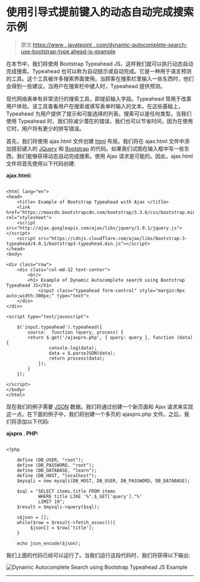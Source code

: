 # 使用引导式提前键入的动态自动完成搜索示例

> 原文:[https://www . javatpoint . com/dynamic-autocomplete-search-use-bootstrap-type ahead-js-example](https://www.javatpoint.com/dynamic-autocomplete-search-using-bootstrap-typeahead-js-example)

在本节中，我们将使用 Bootstrap Typeahead JS，这样我们就可以执行动态自动完成搜索。Typeahead 也可以称为自动提示或自动完成。它是一种用于语言预测的工具。这个工具被许多搜索界面使用。当顾客在搜索栏里输入一些东西时，他们会得到一些建议。当用户在搜索栏中键入时，Typeahead 提供预测。

现代网络表单有非常流行的搜索工具，即提前输入字段。Typeahead 常用于改善用户体验。该工具查看用户在搜索或填写表单时输入的文本。在这些基础上，Typeahead 为用户提供了提示和可能选择的列表。搜索可以是任何类型。当我们使用 Typeahead 时，我们将减少潜在的错误，我们也可以节省时间，因为在使用它时，用户将有更少的拼写错误。

首先，我们将使用 ajax.html 文件创建 [html](https://www.javatpoint.com/html-tutorial) 布局。我们将在 ajax.html 文件中添加提前键入的 [JQuery](https://www.javatpoint.com/jquery-tutorial) 和 [Bootstrap](https://www.javatpoint.com/bootstrap-tutorial) 的代码。如果我们试图在输入框中写一些东西，我们能够获得动态自动完成搜索。使用 Ajax 请求是可能的。因此，ajax.html 文件将首先使用以下代码创建:

**ajax.html:**

```

<html lang="en">
<head>
    <title> Example of Bootstrap Typeahead with Ajax </title>  
    <link href="https://maxcdn.bootstrapcdn.com/bootstrap/3.3.6/css/bootstrap.min.css" rel="stylesheet">
    <script src="http://ajax.googleapis.com/ajax/libs/jquery/1.9.1/jquery.js"></script>
    <script src="https://cdnjs.cloudflare.com/ajax/libs/bootstrap-3-typeahead/4.0.1/bootstrap3-typeahead.min.js"></script>  
</head>
<body>

<div class="row">
	<div class="col-md-12 text-center">
		<br/>
		<h1> Example of Dynamic Autocomplete search using Bootstrap Typeahead JS</h1>	
			<input class="typeahead form-control" style="margin:0px auto;width:300px;" type="text">
	</div>
</div>

<script type="text/javascript">

	$('input.typeahead').typeahead({
	    source:  function (query, process) {
        return $.get('/ajaxpro.php', { query: query }, function (data) {
        		console.log(data);
        		data = $.parseJSON(data);
	            return process(data);
	        });
	    }
	});

</script>
</body>
</html>

```

现在我们的例子需要 [JSON](https://www.javatpoint.com/json-tutorial) 数据。我们将通过创建一个新页面和 Ajax 请求来实现这一点。在下面的例子中，我们将创建一个多页的 ajaxpro.php 文件。之后，我们将添加以下代码:

**ajxpro . PHP:**

```

<?php

	define (DB_USER, "root");
	define (DB_PASSWORD, "root");
	define (DB_DATABASE, "learn");
	define (DB_HOST, "localhost");
	$mysqli = new mysqli(DB_HOST, DB_USER, DB_PASSWORD, DB_DATABASE);

	$sql = "SELECT items.title FROM items 
			WHERE title LIKE '%".$_GET['query']."%'
			LIMIT 10"; 
	$result = $mysqli->query($sql);

	s$json = [];
	while($row = $result->fetch_assoc()){
	     $json[] = $row['title'];
	}

	echo json_encode($json);

```

我们上面的代码已经可以运行了。当我们运行这段代码时，我们将获得以下输出:

![Dynamic Autocomplete Search using Bootstrap Typeahead JS Example](../Images/74cd922f31200c27465140e41147de7a.png)

* * *